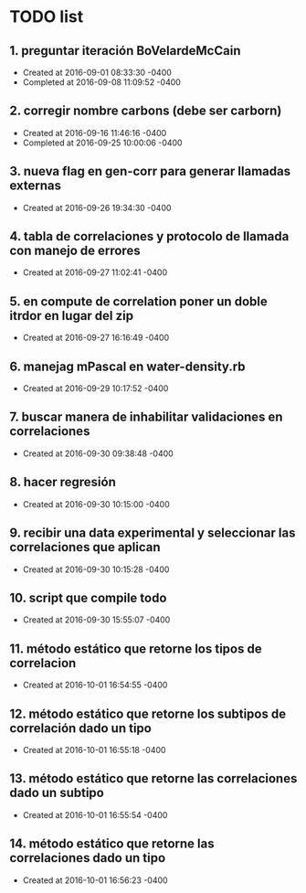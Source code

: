 # TODO list
## 1. preguntar iteración BoVelardeMcCain
- Created at   2016-09-01 08:33:30 -0400
- Completed at 2016-09-08 11:09:52 -0400

## 2. corregir nombre carbons (debe ser carborn)
- Created at   2016-09-16 11:46:16 -0400
- Completed at 2016-09-25 10:00:06 -0400

## 3. nueva flag en gen-corr para generar llamadas externas
- Created at   2016-09-26 19:34:30 -0400

## 4. tabla de correlaciones y protocolo de llamada con manejo de errores
- Created at   2016-09-27 11:02:41 -0400

## 5. en compute de correlation poner un doble itrdor en lugar del zip
- Created at   2016-09-27 16:16:49 -0400

## 6. manejag mPascal en water-density.rb
- Created at   2016-09-29 10:17:52 -0400

## 7. buscar manera de inhabilitar validaciones en correlaciones
- Created at   2016-09-30 09:38:48 -0400

## 8. hacer regresión
- Created at   2016-09-30 10:15:00 -0400

## 9. recibir una data experimental y seleccionar las correlaciones que aplican
- Created at   2016-09-30 10:15:28 -0400

## 10. script que compile todo
- Created at   2016-09-30 15:55:07 -0400

## 11. método estático que retorne los tipos de correlacion
- Created at   2016-10-01 16:54:55 -0400

## 12. método estático que retorne los subtipos de correlación dado un tipo
- Created at   2016-10-01 16:55:18 -0400

## 13. método estático que retorne las correlaciones dado un subtipo
- Created at   2016-10-01 16:55:54 -0400

## 14. método estático que retorne las correlaciones dado un tipo
- Created at   2016-10-01 16:56:23 -0400


